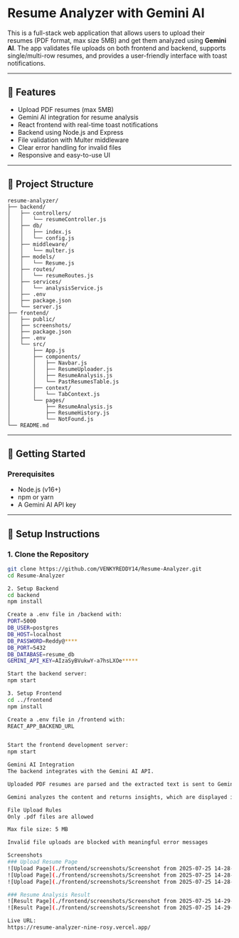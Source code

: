 # Resume Analyzer with Gemini AI

This is a full-stack web application that allows users to upload their resumes (PDF format, max size 5MB) and get them analyzed using **Gemini AI**. The app validates file uploads on both frontend and backend, supports single/multi-row resumes, and provides a user-friendly interface with toast notifications.

---

## 🌟 Features

- Upload PDF resumes (max 5MB)
- Gemini AI integration for resume analysis
- React frontend with real-time toast notifications
- Backend using Node.js and Express
- File validation with Multer middleware
- Clear error handling for invalid files
- Responsive and easy-to-use UI

---

## 📁 Project Structure
```
resume-analyzer/
├── backend/
│   ├── controllers/
│   │   └── resumeController.js
│   ├── db/
│   │   ├── index.js
│   │   └── config.js
│   ├── middleware/
│   │   └── multer.js
│   ├── models/
│   │   └── Resume.js
│   ├── routes/
│   │   └── resumeRoutes.js
│   ├── services/
│   │   └── analysisService.js
│   ├── .env
│   ├── package.json
│   └── server.js
├── frontend/
│   ├── public/
│   ├── screenshots/
│   ├── package.json
│   ├── .env
│   └── src/
│       ├── App.js
│       ├── components/
│       │   ├── Navbar.js
│       │   ├── ResumeUploader.js
│       │   ├── ResumeAnalysis.js
│       │   └── PastResumesTable.js
│       ├── context/
│       │   └── TabContext.js
│       └── pages/
│           ├── ResumeAnalysis.js
│           ├── ResumeHistory.js
│           └── NotFound.js
└── README.md

```


---

## 🚀 Getting Started

### Prerequisites

- Node.js (v16+)
- npm or yarn
- A Gemini AI API key

---

## 🔧 Setup Instructions

### 1. Clone the Repository

```bash
git clone https://github.com/VENKYREDDY14/Resume-Analyzer.git
cd Resume-Analyzer

2. Setup Backend
cd backend
npm install

Create a .env file in /backend with:
PORT=5000
DB_USER=postgres
DB_HOST=localhost
DB_PASSWORD=Reddy@****
DB_PORT=5432
DB_DATABASE=resume_db
GEMINI_API_KEY=AIzaSyBVukwY-a7hsLXOe*****

Start the backend server:
npm start

3. Setup Frontend
cd ../frontend
npm install

Create a .env file in /frontend with:
REACT_APP_BACKEND_URL


Start the frontend development server:
npm start

Gemini AI Integration
The backend integrates with the Gemini AI API.

Uploaded PDF resumes are parsed and the extracted text is sent to Gemini.

Gemini analyzes the content and returns insights, which are displayed in the frontend.

File Upload Rules
Only .pdf files are allowed

Max file size: 5 MB

Invalid file uploads are blocked with meaningful error messages

Screenshots
### Upload Resume Page
![Upload Page](./frontend/screenshots/Screenshot from 2025-07-25 14-28-01.png/)
![Upload Page](./frontend/screenshots/Screenshot from 2025-07-25 14-28-30.png/)
![Upload Page](./frontend/screenshots/Screenshot from 2025-07-25 14-28-58.png/)

### Resume Analysis Result
![Result Page](./frontend/screenshots/Screenshot from 2025-07-25 14-29-01.png/)
![Result Page](./frontend/screenshots/Screenshot from 2025-07-25 14-29-07.png/)

Live URL:
https://resume-analyzer-nine-rosy.vercel.app/
